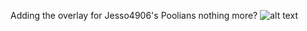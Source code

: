 Adding the overlay for Jesso4906's Poolians nothing more?
![alt text](https://github.com/budturfays/Poolians/blob/main/Screenshot%202024-09-20%20152947.png?raw=true)
